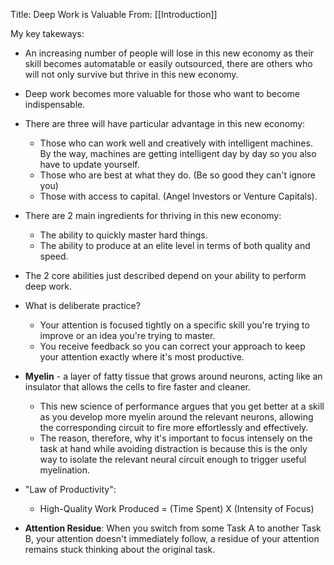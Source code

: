 Title: Deep Work is Valuable
From: [[Introduction]]

My key takeways:

*	An increasing number of people will lose in this new economy as their skill becomes automatable or easily outsourced, there are others who will not only survive but thrive in this new economy.
*	Deep work becomes more valuable for those who want to become indispensable.
*	There are three will have particular advantage in this new economy: 
	*	Those who can work well and creatively with intelligent machines. By the way, machines are getting intelligent day by day so you also have to update yourself.
	*	Those who are best at what they do. (Be so good they can't ignore you)
	*	Those with access to capital. (Angel Investors or Venture Capitals).
*	There are 2 main ingredients for thriving in this new economy:
	*	The ability to quickly master hard things.
	*	The ability to produce at an elite level in terms of both quality and speed.
*	The 2 core abilities just described depend on your ability to perform deep work.
*	What is deliberate practice?
	*	Your attention is focused tightly on a specific skill you're trying to improve or an idea you're trying to master.
	*	You receive feedback so you can correct your approach to keep your attention exactly where it's most productive.
*	**Myelin** - a layer of fatty tissue that grows around neurons, acting like an insulator that allows the cells to fire faster and cleaner.
	*	This new science of performance argues that you get better at a skill as you develop more myelin around the relevant neurons, allowing the corresponding circuit to fire more effortlessly and effectively.
	*	The reason, therefore, why it's important to focus intensely on the task at hand while avoiding distraction is because this is the only way to isolate the relevant neural circuit enough to trigger useful myelination.
*	"Law of Productivity":
	*	High-Quality Work Produced = (Time Spent) X (Intensity of Focus)

*	**Attention Residue**: When you switch from some Task A to another Task B, your attention doesn't immediately follow, a residue of your attention remains stuck thinking about the original task. 